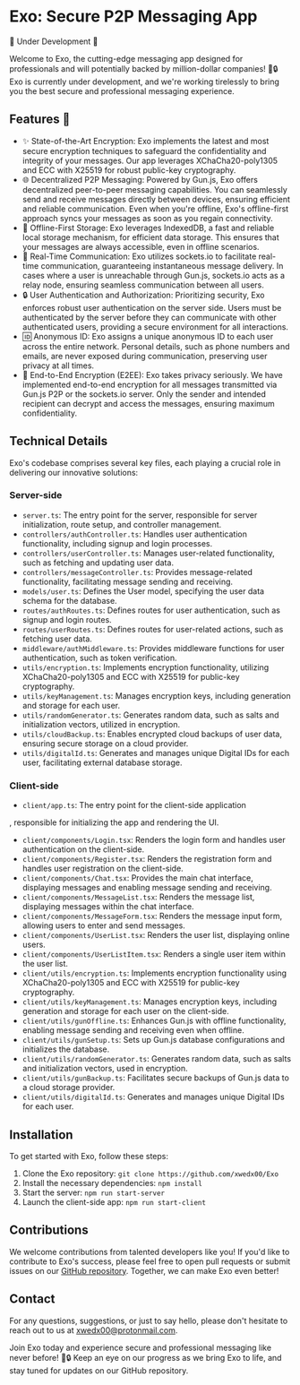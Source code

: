# Exo: Secure P2P Messaging App 
🚧 Under Development 🚧

Welcome to Exo, the cutting-edge messaging app designed for professionals and will potentially backed by million-dollar companies! 💬🔒 Exo is currently under development, and we're working tirelessly to bring you the best secure and professional messaging experience.

## Features 🌟
- ✨ State-of-the-Art Encryption: Exo implements the latest and most secure encryption techniques to safeguard the confidentiality and integrity of your messages. Our app leverages XChaCha20-poly1305 and ECC with X25519 for robust public-key cryptography.
- 🌐 Decentralized P2P Messaging: Powered by Gun.js, Exo offers decentralized peer-to-peer messaging capabilities. You can seamlessly send and receive messages directly between devices, ensuring efficient and reliable communication. Even when you're offline, Exo's offline-first approach syncs your messages as soon as you regain connectivity.
- 💾 Offline-First Storage: Exo leverages IndexedDB, a fast and reliable local storage mechanism, for efficient data storage. This ensures that your messages are always accessible, even in offline scenarios.
- 🔌 Real-Time Communication: Exo utilizes sockets.io to facilitate real-time communication, guaranteeing instantaneous message delivery. In cases where a user is unreachable through Gun.js, sockets.io acts as a relay node, ensuring seamless communication between all users.
- 🔒 User Authentication and Authorization: Prioritizing security, Exo enforces robust user authentication on the server side. Users must be authenticated by the server before they can communicate with other authenticated users, providing a secure environment for all interactions.
- 🆔 Anonymous ID: Exo assigns a unique anonymous ID to each user across the entire network. Personal details, such as phone numbers and emails, are never exposed during communication, preserving user privacy at all times.
- 🔐 End-to-End Encryption (E2EE): Exo takes privacy seriously. We have implemented end-to-end encryption for all messages transmitted via Gun.js P2P or the sockets.io server. Only the sender and intended recipient can decrypt and access the messages, ensuring maximum confidentiality.

## Technical Details

Exo's codebase comprises several key files, each playing a crucial role in delivering our innovative solutions:

### Server-side
- `server.ts`: The entry point for the server, responsible for server initialization, route setup, and controller management.
- `controllers/authController.ts`: Handles user authentication functionality, including signup and login processes.
- `controllers/userController.ts`: Manages user-related functionality, such as fetching and updating user data.
- `controllers/messageController.ts`: Provides message-related functionality, facilitating message sending and receiving.
- `models/user.ts`: Defines the User model, specifying the user data schema for the database.
- `routes/authRoutes.ts`: Defines routes for user authentication, such as signup and login routes.
- `routes/userRoutes.ts`: Defines routes for user-related actions, such as fetching user data.
- `middleware/authMiddleware.ts`: Provides middleware functions for user authentication, such as token verification.
- `utils/encryption.ts`: Implements encryption functionality, utilizing XChaCha20-poly1305 and ECC with X25519 for public-key cryptography.
- `utils/keyManagement.ts`: Manages encryption keys, including generation and storage for each user.
- `utils/randomGenerator.ts`: Generates random data, such as salts and initialization vectors, utilized in encryption.
- `utils/cloudBackup.ts`: Enables encrypted cloud backups of user data, ensuring secure storage on a cloud provider.
- `utils/digitalId.ts`: Generates and manages unique Digital IDs for each user, facilitating external database storage.

### Client-side
- `client/app.ts`: The entry point for the client-side application

, responsible for initializing the app and rendering the UI.
- `client/components/Login.tsx`: Renders the login form and handles user authentication on the client-side.
- `client/components/Register.tsx`: Renders the registration form and handles user registration on the client-side.
- `client/components/Chat.tsx`: Provides the main chat interface, displaying messages and enabling message sending and receiving.
- `client/components/MessageList.tsx`: Renders the message list, displaying messages within the chat interface.
- `client/components/MessageForm.tsx`: Renders the message input form, allowing users to enter and send messages.
- `client/components/UserList.tsx`: Renders the user list, displaying online users.
- `client/components/UserListItem.tsx`: Renders a single user item within the user list.
- `client/utils/encryption.ts`: Implements encryption functionality using XChaCha20-poly1305 and ECC with X25519 for public-key cryptography.
- `client/utils/keyManagement.ts`: Manages encryption keys, including generation and storage for each user on the client-side.
- `client/utils/gunOffline.ts`: Enhances Gun.js with offline functionality, enabling message sending and receiving even when offline.
- `client/utils/gunSetup.ts`: Sets up Gun.js database configurations and initializes the database.
- `client/utils/randomGenerator.ts`: Generates random data, such as salts and initialization vectors, used in encryption.
- `client/utils/gunBackup.ts`: Facilitates secure backups of Gun.js data to a cloud storage provider.
- `client/utils/digitalId.ts`: Generates and manages unique Digital IDs for each user.

## Installation

To get started with Exo, follow these steps:

1. Clone the Exo repository: `git clone https://github.com/xwedx00/Exo`
2. Install the necessary dependencies: `npm install`
3. Start the server: `npm run start-server`
4. Launch the client-side app: `npm run start-client`

## Contributions

We welcome contributions from talented developers like you! If you'd like to contribute to Exo's success, please feel free to open pull requests or submit issues on our [GitHub repository](https://github.com/xwedx00/Exo). Together, we can make Exo even better!

## Contact

For any questions, suggestions, or just to say hello, please don't hesitate to reach out to us at [xwedx00@protonmail.com](mailto:xwedx00@protonmail.com).

Join Exo today and experience secure and professional messaging like never before! 💼🔒 Keep an eye on our progress as we bring Exo to life, and stay tuned for updates on our GitHub repository.
